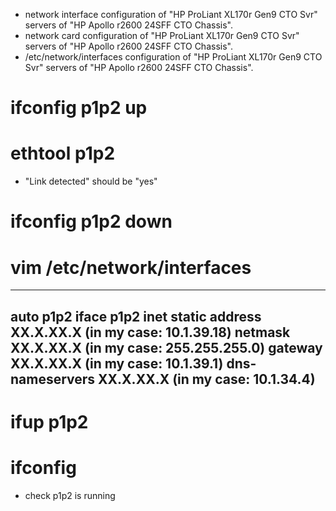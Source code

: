 - network interface configuration of "HP ProLiant XL170r Gen9 CTO Svr" servers of "HP Apollo r2600 24SFF CTO Chassis".
- network card configuration of "HP ProLiant XL170r Gen9 CTO Svr" servers of "HP Apollo r2600 24SFF CTO Chassis".
- /etc/network/interfaces configuration of "HP ProLiant XL170r Gen9 CTO Svr" servers of "HP Apollo r2600 24SFF CTO Chassis".



# ifconfig p1p2 up
# ethtool p1p2
- "Link detected" should be "yes"

# ifconfig p1p2 down

# vim /etc/network/interfaces
---
auto p1p2
iface p1p2 inet static
	address XX.X.XX.X (in my case: 10.1.39.18)
	netmask XX.X.XX.X (in my case: 255.255.255.0)
	gateway XX.X.XX.X (in my case: 10.1.39.1)
	dns-nameservers	XX.X.XX.X (in my case: 10.1.34.4)
--

# ifup p1p2
# ifconfig
- check p1p2 is running
